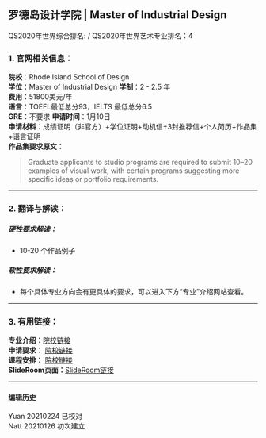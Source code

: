 ## 罗德岛设计学院 | Master of Industrial Design   
QS2020年世界综合排名: /
QS2020年世界艺术专业排名：4



### 1. 官网相关信息：

**院校**：Rhode Island School of Design    
**学位**：Master of Industrial Design
**学制**：2 - 2.5 年  
**费用**：51800美元/年  
**语言**：TOEFL最低总分93，IELTS 最低总分6.5  
**GRE**：不要求
**申请时间**：1月10日     
**申请材料**：成绩证明（非官方）+学位证明+动机信+3封推荐信+个人简历+作品集+语言证明    
**作品集要求原文：**   

> Graduate applicants to studio programs are required to submit 10–20 examples of visual work, with certain programs suggesting more specific ideas or portfolio requirements.


---


### 2. 翻译与解读：

##### 硬性要求解读：
- 10-20 个作品例子




##### 软性要求解读：
- 每个具体专业方向会有更具体的要求，可以进入下方“专业”介绍网站查看。

---


### 3. 有用链接：

**专业介绍：**[院校链接](https://www.risd.edu/academics/industrial-design/graduate/)  
**申请要求：** [院校链接](https://www.risd.edu/academics/industrial-design/graduate/)  
**课程安排：** [院校链接](https://www.risd.edu/academics/industrial-design/graduate/)  
**SlideRoom页面：**[SlideRoom链接](https://risdadmissions.slideroom.com/#/Login)

---


#### 编辑历史
Yuan 20210224 已校对  
Natt 20210126 初次建立  
